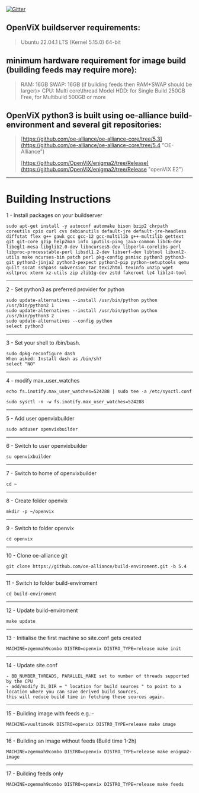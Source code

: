 [![Gitter](https://badges.gitter.im/OpenViX/community.svg)](https://gitter.im/OpenViX/community?utm_source=badge&utm_medium=badge&utm_campaign=pr-badge)

## OpenViX buildserver requirements: ##

> Ubuntu 22.04.1 LTS (Kernel 5.15.0) 64-bit

## minimum hardware requirement for image build (building feeds may require more):

> RAM:  16GB
> SWAP: 16GB (if building feeds then RAM+SWAP should be larger)> 
> CPU:  Multi core\thread Model
> HDD:  for Single Build 250GB Free, for Multibuild 500GB or more

## OpenViX python3 is built using oe-alliance build-environment and several git repositories: ##

> [https://github.com/oe-alliance/oe-alliance-core/tree/5.3](https://github.com/oe-alliance/oe-alliance-core/tree/5.4 "OE-Alliance")
>
> [https://github.com/OpenViX/enigma2/tree/Release](https://github.com/OpenViX/enigma2/tree/Release "openViX E2")


----------

# Building Instructions #

1 - Install packages on your buildserver

    sudo apt-get install -y autoconf automake bison bzip2 chrpath coreutils cpio curl cvs debianutils default-jre default-jre-headless diffstat flex g++ gawk gcc gcc-12 gcc-multilib g++-multilib gettext git git-core gzip help2man info iputils-ping java-common libc6-dev libegl1-mesa libglib2.0-dev libncurses5-dev libperl4-corelibs-perl libproc-processtable-perl libsdl1.2-dev libserf-dev libtool libxml2-utils make ncurses-bin patch perl pkg-config psmisc python3 python3-git python3-jinja2 python3-pexpect python3-pip python-setuptools qemu quilt socat sshpass subversion tar texi2html texinfo unzip wget xsltproc xterm xz-utils zip zlib1g-dev zstd fakeroot lz4 liblz4-tool

----------
2 - Set python3 as preferred provider for python

    sudo update-alternatives --install /usr/bin/python python /usr/bin/python2 1
    sudo update-alternatives --install /usr/bin/python python /usr/bin/python3 2
    sudo update-alternatives --config python
    select python3

----------
3 - Set your shell to /bin/bash.

    sudo dpkg-reconfigure dash
    When asked: Install dash as /bin/sh?
    select "NO"

----------
4 - modify max_user_watches

    echo fs.inotify.max_user_watches=524288 | sudo tee -a /etc/sysctl.conf

    sudo sysctl -n -w fs.inotify.max_user_watches=524288

----------
5 - Add user openvixbuilder

    sudo adduser openvixbuilder

----------
6 - Switch to user openvixbuilder

    su openvixbuilder

----------
7 - Switch to home of openvixbuilder

    cd ~

----------
8 - Create folder openvix

    mkdir -p ~/openvix

----------
9 - Switch to folder openvix

    cd openvix

----------
10 - Clone oe-alliance git

    git clone https://github.com/oe-alliance/build-enviroment.git -b 5.4

----------
11 - Switch to folder build-enviroment

    cd build-enviroment

----------
12 - Update build-enviroment

    make update

----------
13 - Initialise the first machine so site.conf gets created

    MACHINE=zgemmah9combo DISTRO=openvix DISTRO_TYPE=release make init

----------
14 - Update site.conf

    - BB_NUMBER_THREADS, PARALLEL_MAKE set to number of threads supported by the CPU
    - add/modify DL_DIR = " location for build sources " to point to a location where you can save derived build sources,
    this will reduce build time in fetching these sources again.

----------
15 - Building image with feeds  e.g.:-

	MACHINE=vuultimo4k DISTRO=openvix DISTRO_TYPE=release make image

----------
16 - Building an image without feeds (Build time 1-2h)

    MACHINE=zgemmah9combo DISTRO=openvix DISTRO_TYPE=release make enigma2-image

----------
17 - Building feeds only

    MACHINE=zgemmah9combo DISTRO=openvix DISTRO_TYPE=release make feeds


